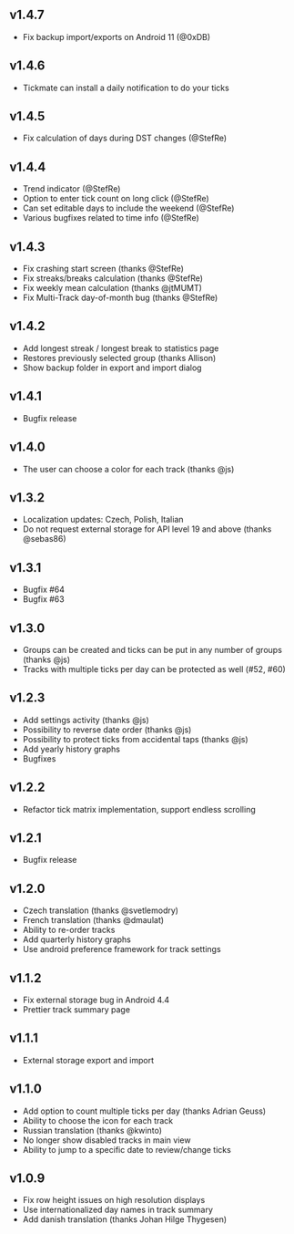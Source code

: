 v1.4.7
------

 * Fix backup import/exports on Android 11 (@0xDB)

v1.4.6
------

 * Tickmate can install a daily notification to do your ticks

v1.4.5
------

 * Fix calculation of days during DST changes (@StefRe)

v1.4.4
------

 * Trend indicator (@StefRe)
 * Option to enter tick count on long click (@StefRe)
 * Can set editable days to include the weekend (@StefRe)
 * Various bugfixes related to time info (@StefRe)

v1.4.3
------

 * Fix crashing start screen (thanks @StefRe)
 * Fix streaks/breaks calculation (thanks @StefRe)
 * Fix weekly mean calculation (thanks @jtMUMT)
 * Fix Multi-Track day-of-month bug (thanks @StefRe)

v1.4.2
------

 * Add longest streak / longest break to statistics page
 * Restores previously selected group (thanks Allison)
 * Show backup folder in export and import dialog

v1.4.1
------

 * Bugfix release

v1.4.0
------

 * The user can choose a color for each track (thanks @js)

v1.3.2
------

 * Localization updates: Czech, Polish, Italian
 * Do not request external storage for API level 19 and above (thanks @sebas86)

v1.3.1
------

 * Bugfix #64
 * Bugfix #63

v1.3.0
------

 * Groups can be created and ticks can be put in any number of groups (thanks @js)
 * Tracks with multiple ticks per day can be protected as well (#52, #60)

v1.2.3
------

 * Add settings activity (thanks @js)
 * Possibility to reverse date order (thanks @js)
 * Possibility to protect ticks from accidental taps (thanks @js)
 * Add yearly history graphs
 * Bugfixes

v1.2.2
------

 * Refactor tick matrix implementation, support endless scrolling

v1.2.1
------

 * Bugfix release

v1.2.0
------

 * Czech translation (thanks @svetlemodry)
 * French translation (thanks @dmaulat)
 * Ability to re-order tracks
 * Add quarterly history graphs
 * Use android preference framework for track settings

v1.1.2
------

 * Fix external storage bug in Android 4.4
 * Prettier track summary page

v1.1.1
------

 * External storage export and import

v1.1.0
------

 * Add option to count multiple ticks per day (thanks Adrian Geuss)
 * Ability to choose the icon for each track
 * Russian translation (thanks @kwinto)
 * No longer show disabled tracks in main view
 * Ability to jump to a specific date to review/change ticks

v1.0.9
------

 * Fix row height issues on high resolution displays
 * Use internationalized day names in track summary
 * Add danish translation (thanks Johan Hilge Thygesen)
